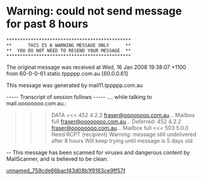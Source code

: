 # Warning: could not send message for past 8 hours

    **********************************************
    **      THIS IS A WARNING MESSAGE ONLY      **
    **  YOU DO NOT NEED TO RESEND YOUR MESSAGE  **
    **********************************************

The original message was received at Wed, 16 Jan 2008 19:38:07 +1100
from 60-0-0-61.static.tppppp.com.au [60.0.0.61]

This message was generated by mail11.tppppp.com.au

   ----- Transcript of session follows -----
.... while talking to mail.oooooooo.com.au.:
>>> DATA
<<< 452 4.2.2 <fraser@oooooooo.com.au>... Mailbox full
<fraser@oooooooo.com.au>... Deferred: 452 4.2.2 <fraser@oooooooo.com.au>... Mailbox full
<<< 503 5.0.0 Need RCPT (recipient)
Warning: message still undelivered after 8 hours
Will keep trying until message is 5 days old

-- 
This message has been scanned for viruses and
dangerous content by MailScanner, and is
believed to be clean.





[unnamed_759cde66bacf43d08b1f9163ce9ff57f](unnamed_759cde66bacf43d08b1f9163ce9ff57f.eml)